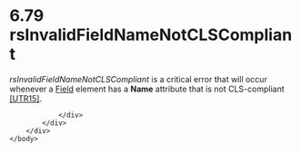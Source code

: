 <html dir="LTR" xmlns:mshelp="http://msdn.microsoft.com/mshelp" xmlns:ddue="http://ddue.schemas.microsoft.com/authoring/2003/5" xmlns:xlink="http://www.w3.org/1999/xlink" xmlns:tool="http://www.microsoft.com/tooltip">
    <head>
        <meta http-equiv="Content-Type" content="text/html; CHARSET=utf-8"></meta>
        <meta name="save" content="history"></meta>
        <title>6.79 rsInvalidFieldNameNotCLSCompliant</title>
        <xml>
            <mshelp:toctitle title="6.79 rsInvalidFieldNameNotCLSCompliant"></mshelp:toctitle>
            <mshelp:rltitle title="[MS-RDL]: rsInvalidFieldNameNotCLSCompliant"></mshelp:rltitle>
            <mshelp:keyword index="A" term="9f301bad-5654-4d32-90b9-1ecb8c746624"></mshelp:keyword>
            <mshelp:attr name="DCSext.ContentType" value="open specification"></mshelp:attr>
            <mshelp:attr name="AssetID" value="9f301bad-5654-4d32-90b9-1ecb8c746624"></mshelp:attr>
            <mshelp:attr name="TopicType" value="kbRef"></mshelp:attr>
            <mshelp:attr name="DCSext.Title" value="[MS-RDL]: rsInvalidFieldNameNotCLSCompliant" />
        </xml>
    </head>
    <body>
        <div id="header">
            <h1 class="heading">6.79 rsInvalidFieldNameNotCLSCompliant</h1>
        </div>
        <div id="mainSection">
            <div id="mainBody">
                <div id="allHistory" class="saveHistory"></div>
                <div id="sectionSection0" class="section" name="collapseableSection">
                    

<p><i>rsInvalidFieldNameNotCLSCompliant</i> is a critical error
that will occur whenever a <a href="940b8522-5d1f-4a2a-ab79-087ef6a69881.html">Field</a>
element has a <b>Name</b> attribute that is not CLS-compliant <a href="https://go.microsoft.com/fwlink/?LinkId=147989">[UTR15]</a>.</p>


                </div>
            </div>
        </div>
    </body>
</html>